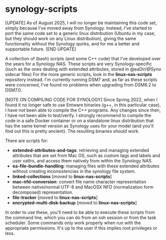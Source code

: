 # synology-scripts
[UPDATE] As of August 2025, I will no longer be maintaining this code set, simply because I've moved away from Synology. Instead, I've started to port the same code set to a generic linux distribution (Ubuntu in my case, but they should work on any Linux distribution), giving the same functionality without the Synology quirks, and for me a better and supportable future. [END UPDATE]

A collection of (bash) scripts (and some C++ code) that I've developed over the years for a Synology NAS.
These scripts are very Synology-specific (such as the ones dealing with extended attributes, stored in @eaDir/*@Syno* sidecar files)
For the more generic scripts, look in the **linux-nas-scripts** repository instead.
I'm currently running DSM7 and, as far as these scripts were concerned, I've found no problems when upgrading from DSM6.2 to DSM7.0.

[NOTE ON COMPILING CODE FOR SYNOLOGY] Since Spring 2022, when I found it no longer safe to use Entware binaries (g++, in this particular case), I have not been able to compile the C++ programs. Any changes since then, I have not been able to test/verify. I strongly recommend to compile the code in a safe Docker container or on a standalone linux distribution that has the same kernel version as Synology uses for your model (and you'll find out this is pretty ancient). The resulting binaries _should_ work.

There are scripts for:
- **extended-attributes-and-tags**: retrieving and managing extended attributes that are set from Mac OS, such as custom tags and labels and user xattrs, and access them natively from within the Synology NAS.
- **ea-file-bundle-handling**: managing files with these extended attributes without creating inconsistencies in the synology file system.
- **linked-collections** [moved to  **linux-nas-scripts**]
- **mac-nfd-conversion**: convert file name character representation between native/normal UTF-8 and MacOSX NFD (normalization form decomposed) representation.
- **file-tracker** [moved to  **linux-nas-scripts**]
- **encrypted-multi-disk-backup** [moved to  **linux-nas-scripts**]

In order to use these, you'll need to be able to execute these scripts from the command line, which you can do from an ssh session or from the task scheduler. Some commands only work properly when run with the appropriate permissions. It's up to the user if this implies root privileges or less.

